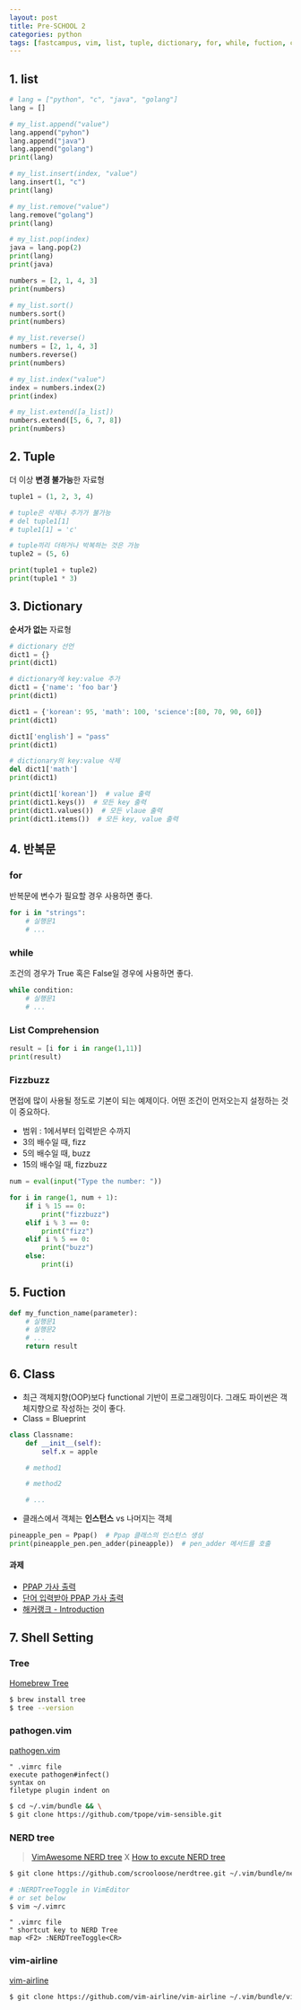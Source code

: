 ```yaml
---
layout: post
title: Pre-SCHOOL 2
categories: python
tags: [fastcampus, vim, list, tuple, dictionary, for, while, fuction, class, python, code]
---
```


## 1. list

```python
# lang = ["python", "c", "java", "golang"]
lang = []

# my_list.append("value")
lang.append("pyhon")
lang.append("java")
lang.append("golang")
print(lang)

# my_list.insert(index, "value")
lang.insert(1, "c")
print(lang)

# my_list.remove("value")
lang.remove("golang")
print(lang)

# my_list.pop(index)
java = lang.pop(2)
print(lang)
print(java)

numbers = [2, 1, 4, 3]
print(numbers)

# my_list.sort()
numbers.sort()
print(numbers)

# my_list.reverse()
numbers = [2, 1, 4, 3]
numbers.reverse()
print(numbers)

# my_list.index("value")
index = numbers.index(2)
print(index)

# my_list.extend([a_list])
numbers.extend([5, 6, 7, 8])
print(numbers)
```



## 2. Tuple

더 이상 **변경 불가능**한 자료형

```python
tuple1 = (1, 2, 3, 4)

# tuple은 삭제나 추가가 불가능
# del tuple1[1]
# tuple1[1] = 'c'

# tuple끼리 더하거나 박복하는 것은 가능
tuple2 = (5, 6)

print(tuple1 + tuple2)
print(tuple1 * 3)
```



## 3. Dictionary

**순서가 없는** 자료형

```python
# dictionary 선언
dict1 = {}
print(dict1)

# dictionary에 key:value 추가
dict1 = {'name': 'foo bar'}
print(dict1)

dict1 = {'korean': 95, 'math': 100, 'science':[80, 70, 90, 60]}
print(dict1)

dict1['english'] = "pass"
print(dict1)

# dictionary의 key:value 삭제
del dict1['math']
print(dict1)

print(dict1['korean'])  # value 출력
print(dict1.keys())  # 모든 key 출력
print(dict1.values())  # 모든 vlaue 출력
print(dict1.items())  # 모든 key, value 출력
```



## 4. 반복문

### for

반복문에 변수가 필요할 경우 사용하면 좋다.

```python
for i in "strings":
    # 실행문1
    # ...
```

### while

조건의 경우가 True 혹은 False일 경우에 사용하면 좋다.

```python
while condition:
    # 실행문1
    # ...
```

### List Comprehension

```python
result = [i for i in range(1,11)]
print(result)
```

### Fizzbuzz

면접에 많이 사용될 정도로 기본이 되는 예제이다. 어떤 조건이 먼저오는지 설정하는 것이 중요하다.

* 범위 : 1에서부터 입력받은 수까지
* 3의 배수일 때, fizz
* 5의 배수일 때, buzz
* 15의 배수일 때, fizzbuzz

```python
num = eval(input("Type the number: "))

for i in range(1, num + 1):
    if i % 15 == 0:
        print("fizzbuzz")
    elif i % 3 == 0:
        print("fizz")
    elif i % 5 == 0:
        print("buzz")
    else:
        print(i)
```



## 5. Fuction

```python
def my_function_name(parameter):
    # 실행문1
    # 실행문2
    # ...
    return result
```



## 6. Class

- 최근 객체지향(OOP)보다 functional 기반이 프로그래밍이다. 그래도 파이썬은 객체지향으로 작성하는 것이 좋다.
- Class = Blueprint

```python
class Classname:
    def __init__(self):
        self.x = apple

    # method1

    # method2

    # ...
```

* 클래스에서 객체는 **인스턴스** vs 나머지는 객체

```python
pineapple_pen = Ppap()  # Ppap 클래스의 인스턴스 생성
print(pineapple_pen.pen_adder(pineapple))  # pen_adder 메서드를 호출
```



#### 과제

- [PPAP 가사 출력](https://github.com/pinstinct/web-programming-school/blob/master/pre2/self_ppap_maunal.py)
- [단어 입력받아 PPAP 가사 출력](https://github.com/pinstinct/web-programming-school/blob/master/pre2/self_ppap.py)
- [해커랭크 - Introduction](https://www.hackerrank.com/domains/python/py-introduction)



## 7. Shell Setting

### Tree

[Homebrew Tree](http://brewformulas.org/Tree)

```sh
$ brew install tree
$ tree --version
```

### pathogen.vim

[pathogen.vim](https://github.com/tpope/vim-pathogen)

```vim
" .vimrc file
execute pathogen#infect()
syntax on
filetype plugin indent on
```

```sh
$ cd ~/.vim/bundle && \
$ git clone https://github.com/tpope/vim-sensible.git
```

### NERD tree

>  [VimAwesome NERD tree](http://vimawesome.com/plugin/nerdtree-red) X [How to excute NERD tree](http://kennedysgarage.com/articles/nerdtree/)

```sh
$ git clone https://github.com/scrooloose/nerdtree.git ~/.vim/bundle/nerdtree

# :NERDTreeToggle in VimEditor
# or set below
$ vim ~/.vimrc
```

```vim
" .vimrc file
" shortcut key to NERD Tree
map <F2> :NERDTreeToggle<CR>
```

### vim-airline

[vim-airline](https://github.com/vim-airline/vim-airline)

```sh
$ git clone https://github.com/vim-airline/vim-airline ~/.vim/bundle/vim-airline
```
